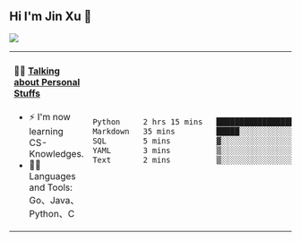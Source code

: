 
## Hi I'm Jin Xu 👋
![](https://komarev.com/ghpvc/?username=jiayouxujin&color=brightgreen&label=PROFILE+VIEWS)



<table align="center">
<tr>
<td valign="top" width="60%">

#### 🏋️‍♀️ <a href="https://github.com/jiayouxujin" target="_blank">Talking about Personal Stuffs</a>
<!-- recent_releases starts -->

- ⚡  I'm now learning CS-Knowledges.  
- 🏊‍♂️ Languages and Tools: Go、Java、Python、C
<!-- recent_releases ends -->
</td>
<td>
 
<!--START_SECTION:waka-->

```txt
Python     2 hrs 15 mins   ██████████████████▒░░░░░░   73.90 %
Markdown   35 mins         █████░░░░░░░░░░░░░░░░░░░░   19.63 %
SQL        5 mins          ▓░░░░░░░░░░░░░░░░░░░░░░░░   03.22 %
YAML       3 mins          ▒░░░░░░░░░░░░░░░░░░░░░░░░   01.97 %
Text       2 mins          ▒░░░░░░░░░░░░░░░░░░░░░░░░   01.27 %
```

<!--END_SECTION:waka-->
 
</td>
</tr>
</table>





